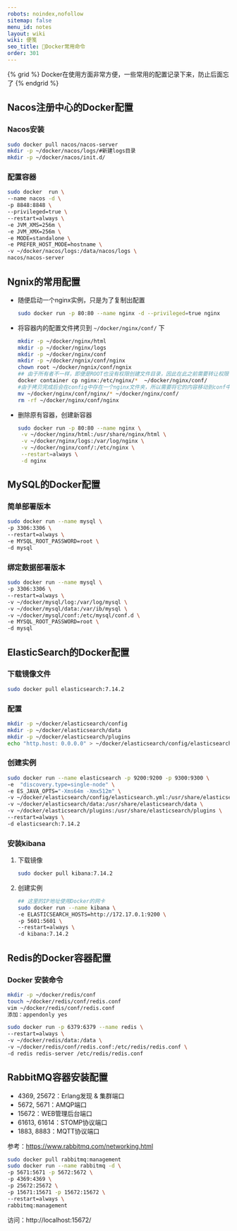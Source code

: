 ```yaml
---
robots: noindex,nofollow
sitemap: false
menu_id: notes
layout: wiki
wiki: 便笺
seo_title: 🐋Docker常用命令
order: 301
---
```


{% grid %}
Docker在使用方面非常方便，一些常用的配置记录下来，防止后面忘了
{% endgrid %}

## Nacos注册中心的Docker配置

### Nacos安装

```bash 拉取镜像 并 创建对应目录
sudo docker pull nacos/nacos-server
mkdir -p ~/docker/nacos/logs/#新建logs目录
mkdir -p ~/docker/nacos/init.d/  
```

### 配置容器

```bash
sudo docker  run \
--name nacos -d \
-p 8848:8848 \
--privileged=true \
--restart=always \
-e JVM_XMS=256m \
-e JVM_XMX=256m \
-e MODE=standalone \
-e PREFER_HOST_MODE=hostname \
-v ~/docker/nacos/logs:/data/nacos/logs \
nacos/nacos-server
```

## Ngnix的常用配置

+ 随便启动一个nginx实例，只是为了复制出配置

  ```bash
  sudo docker run -p 80:80 --name nginx -d --privileged=true nginx
  ```
+ 将容器内的配置文件拷贝到 `~/docker/nginx/conf/`  下

  ```bash
  mkdir -p ~/docker/nginx/html
  mkdir -p ~/docker/nginx/logs
  mkdir -p ~/docker/nginx/conf
  mkdir -p ~/docker/ngnix/conf/nginx
  chown root ~/docker/ngnix/conf/ngnix
  ## 由于所有者不一样，即便是ROOT也没有权限创建文件目录，因此在此之前需要转让权限
  docker container cp nginx:/etc/nginx/*  ~/docker/nginx/conf/ 
  #由于拷贝完成后会在config中存在一个nginx文件夹，所以需要将它的内容移动到conf中
  mv ~/docker/nginx/conf/nginx/* ~/docker/nginx/conf/
  rm -rf ~/docker/nginx/conf/nginx
  ```
+ 删除原有容器，创建新容器

  ```bash
  sudo docker run -p 80:80 --name nginx \
   -v ~/docker/nginx/html:/usr/share/nginx/html \
   -v ~/docker/nginx/logs:/var/log/nginx \
   -v ~/docker/nginx/conf/:/etc/nginx \
   --restart=always \
   -d nginx
  ```

## MySQL的Docker配置

### 简单部署版本

```bash
sudo docker run --name mysql \
-p 3306:3306 \
--restart=always \
-e MYSQL_ROOT_PASSWORD=root \
-d mysql
```

### 绑定数据部署版本

```bash
sudo docker run --name mysql \
-p 3306:3306 \
--restart=always \
-v ~/docker/mysql/log:/var/log/mysql \
-v ~/docker/mysql/data:/var/ib/mysql \
-v ~/docker/mysql/conf:/etc/mysql/conf.d \
-e MYSQL_ROOT_PASSWORD=root \
-d mysql
```

## ElasticSearch的Docker配置

### 下载镜像文件

```bash
sudo docker pull elasticsearch:7.14.2
```

### 配置

```bash
mkdir -p ~/docker/elasticsearch/config
mkdir -p ~/docker/elasticsearch/data
mkdir -p ~/docker/elasticsearch/plugins
echo "http.host: 0.0.0.0" > ~/docker/elasticsearch/config/elasticsearch.yml
```

### 创建实例

```bash
sudo docker run --name elasticsearch -p 9200:9200 -p 9300:9300 \
-e  "discovery.type=single-node" \
-e ES_JAVA_OPTS="-Xms64m -Xmx512m" \
-v ~/docker/elasticsearch/config/elasticsearch.yml:/usr/share/elasticsearch/config/elasticsearch.yml \
-v ~/docker/elasticsearch/data:/usr/share/elasticsearch/data \
-v ~/docker/elasticsearch/plugins:/usr/share/elasticsearch/plugins \
--restart=always \
-d elasticsearch:7.14.2
```

### 安装kibana

1. 下载镜像

   ```bash
   sudo docker pull kibana:7.14.2
   ```
2. 创建实例

   ```bash
   ## 这里的IP地址使用Docker的网卡
   sudo docker run --name kibana \
   -e ELASTICSEARCH_HOSTS=http://172.17.0.1:9200 \
   -p 5601:5601 \
   --restart=always \
   -d kibana:7.14.2
   ```

## Redis的Docker容器配置

### Docker 安装命令

```bash
mkdir -p ~/docker/redis/conf
touch ~/docker/redis/conf/redis.conf
vim ~/docker/redis/conf/redis.conf
添加：appendonly yes

sudo docker run -p 6379:6379 --name redis \
--restart=always \
-v ~/docker/redis/data:/data \
-v ~/docker/redis/conf/redis.conf:/etc/redis/redis.conf \
-d redis redis-server /etc/redis/redis.conf
```

## RabbitMQ容器安装配置

- 4369, 25672：Erlang发现 & 集群端口
- 5672, 5671：AMQP端口
- 15672：WEB管理后台端口
- 61613, 61614：STOMP协议端口
- 1883, 8883：MQTT协议端口

参考：https://www.rabbitmq.com/networking.html

```bash 安装RabbitMQ
sudo docker pull rabbitmq:management
sudo docker run --name rabbitmq -d \
-p 5671:5671 -p 5672:5672 \
-p 4369:4369 \
-p 25672:25672 \
-p 15671:15671 -p 15672:15672 \
--restart=always \
rabbitmq:management
```

访问：http://localhost:15672/